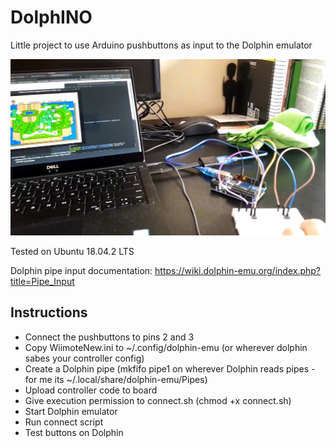 # DolphINO
Little project to use Arduino pushbuttons as input to the Dolphin emulator

![Test image](test.png)

Tested on Ubuntu 18.04.2 LTS

Dolphin pipe input documentation: https://wiki.dolphin-emu.org/index.php?title=Pipe_Input

## Instructions
* Connect the pushbuttons to pins 2 and 3
* Copy WiimoteNew.ini to ~/.config/dolphin-emu (or wherever dolphin sabes your controller config)
* Create a Dolphin pipe (mkfifo pipe1 on wherever Dolphin reads pipes - for me its ~/.local/share/dolphin-emu/Pipes)
* Upload controller code to board
* Give execution permission to connect.sh (chmod +x connect.sh)
* Start Dolphin emulator 
* Run connect script
* Test buttons on Dolphin
